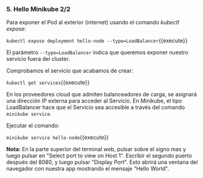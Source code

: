### 5. Hello Minikube 2/2

Para exponer el Pod al exterior (internet) usando el comando _kubectl expose_:

`kubectl expose deployment hello-node --type=LoadBalancer`{{execute}}

El parámetro `--type=LoadBalancer` indica que queremos exponer nuestro servicio fuera del cluster.

Comprobamos el servicio que acabamos de crear:

`kubectl get services`{{execute}}

En los proveedores cloud que admiten balanceadores de carga, se asignará una dirección IP externa para acceder al Servicio. En Minikube, el tipo LoadBalancer hace que el Servicio sea accesible a través del comando `minikube service`.

Ejecutar el comando:

`minikube service hello-node`{{execute}}

**Nota:** En la parte superior del terminal web, pulsar sobre el signo mas y luego pulsar en "Select port to view on Host 1". Escribir el segundo puerto después del 8080, y luego pulsar "Display Port". Esto abrirá una ventana del navegador con nuestra app mostrando el mensaje "Hello World".
